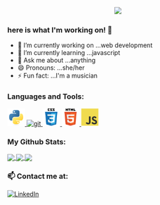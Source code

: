 <p align="center">
  <img src="https://readme-typing-svg.herokuapp.com?color=black&width=380&height=45&lines=Welcome+To+My+Profile+;&center=true"></a>
</p>  


### here is what I'm working on! 👋

- 🔭 I’m currently working on ...web development
- 🌱 I’m currently learning ...javascript
- 💬 Ask me about ...anything
- 😄 Pronouns: ...she/her
- ⚡ Fun fact: ...I'm a musician 

<h3 align="left">Languages and Tools:</h3>
<p align="left">
 <a href="https://www.python.org" target="_blank"> <img src="https://raw.githubusercontent.com/devicons/devicon/master/icons/python/python-original.svg" alt="python" width="40" height="40"/> </a> 
<a href="https://git-scm.com/" target="_blank"> <img src="https://www.vectorlogo.zone/logos/git-scm/git-scm-icon.svg" alt="git" width="40" height="40"/> </a> 
<a href="https://www.w3schools.com/css/" target="_blank"> <img src="https://raw.githubusercontent.com/devicons/devicon/master/icons/css3/css3-original-wordmark.svg" alt="css3" width="40" height="40"/> </a>
</a><a href="https://www.w3.org/html/" target="_blank"> <img src="https://raw.githubusercontent.com/devicons/devicon/master/icons/html5/html5-original-wordmark.svg" alt="html5" width="40" height="40"/> </a>  
<a href="https://developer.mozilla.org/en-US/docs/Web/JavaScript" target="_blank"> <img src="https://raw.githubusercontent.com/devicons/devicon/master/icons/javascript/javascript-original.svg" alt="javascript" width="40" height="40"/> </a>
 
</p>


### My Github Stats:

<div>
    <a href="https://github-readme-stats.vercel.app/api?username=sanaz-git&show_icons=true&theme=tokyonight">
        <img align="center" src="https://github-readme-stats.vercel.app/api?username=sanaz-git&show_icons=true&theme=tokyonight">
    </a>
    <a href="https://github-readme-stats.vercel.app/api/top-langs/?username=sanaz-git&layout=compact&langs_count=10&theme=tokyonight">
        <img align="center" src="https://github-readme-stats.vercel.app/api/top-langs/?username=sanaz-git&layout=compact&langs_count=10&theme=tokyonight">
    </a>
    <a href="https://activity-graph.herokuapp.com/graph?username=sanaz-git&theme=github">
        <img align="center" src="https://activity-graph.herokuapp.com/graph?username=sanaz-git&theme=github">
    </a>
</div>

### 📫 Contact me at:

<a href="https://www.linkedin.com/in/sanaz-zeraati-b366a27a/"><img alt="LinkedIn" src="https://img.shields.io/badge/LinkedIn%20-%230077B5.svg?&style=flat&logo=linkedin&logoColor=white"/></a>







